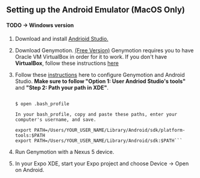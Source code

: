 ## Setting up the Android Emulator (MacOS Only)
#### TODO -> Windows version


1) Download and install [Andrioid Studio.](https://developer.android.com/studio/index.html)

2) Download Genymotion. [(Free Version)](https://www.genymotion.com/fun-zone/) Genymotion requires you to have Oracle VM VirtualBox in order for it to work. If you don't have **VirtualBox**, follow these instructions [here](https://docs.genymotion.com/Content/01_Get_Started/Installation.htm)

3) Follow these [instructions](https://docs.expo.io/versions/latest/guides/genymotion.html#genymotion) here to configure Genymotion and Android Studio. **Make sure to follow "Option 1: User Andriod Studio's tools"** and **"Step 2: Path your path in XDE"**.

	```In your home directory, open your bash_profile by typing in this command:

	$ open .bash_profile

	In your bash_profile, copy and paste these paths, enter your computer's username, and save.

	export PATH=/Users/YOUR_USER_NAME/Library/Android/sdk/platform-tools:$PATH
	export PATH=/Users/YOUR_USER_NAME/Library/Android/sdk:$PATH```

4) Run Genymotion with a Nexus 5 device.

5) In your Expo XDE, start your Expo project and choose Device -> Open on Android. 
